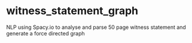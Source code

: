 # witness_statement_graph
NLP using Spacy.io to analyse and parse 50 page witness statement and generate a force directed graph
